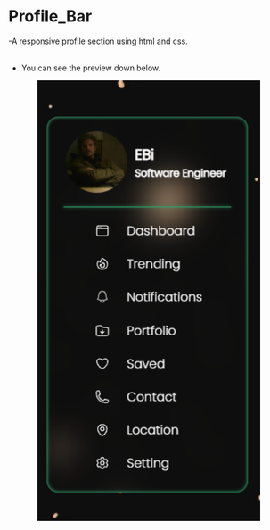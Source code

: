 # Profile_Bar
-A responsive profile section using html and css.
</br></br>
- You can see the preview down below.
<p align="center">
    <img src=" preview.png" alt="Profile Image" width=400>
</p>

